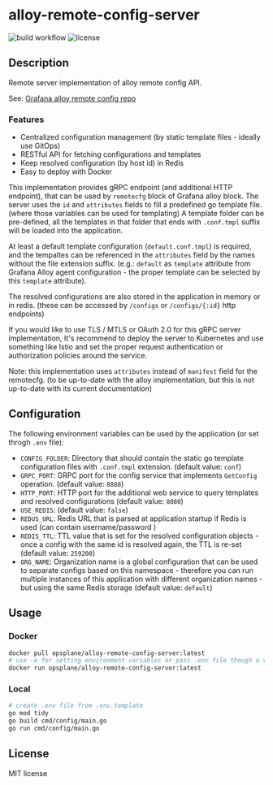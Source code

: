 # alloy-remote-config-server

![build workflow](https://github.com/opsplane-services/alloy-remote-config-server/actions/workflows/docker-publish.yml/badge.svg)
![license](http://img.shields.io/badge/license-Apache%20v2-blue.svg)

## Description

Remote server implementation of alloy remote config API.

See: [Grafana alloy remote config repo](https://github.com/grafana/alloy-remote-config)

### Features
- Centralized configuration management (by static template files - ideally use GitOps)
- RESTful API for fetching configurations and templates
- Keep resolved configuration (by host id) in Redis
- Easy to deploy with Docker

This implementation provides gRPC endpoint (and additional HTTP endpoint), that can be used by `remotecfg` block of Grafana alloy block. The server uses the `id` and `attributes` fields to fill a predefined go template file. (where those variables can be used for templating) A template folder can be pre-defined, all the templates in that folder that ends with `.conf.tmpl` suffix will be loaded into the application. 

At least a default template configuration (`default.conf.tmpl`) is required, and the tempaltes can be referenced in the `attributes` field by the names without the file extension suffix. (e.g.: `default` as `template` attribute from Grafana Alloy agent configuration - the proper template can be selected by this `template` attribute). 

The resolved configurations are also stored in the application in memory or in redis. (these can be accessed by `/configs` or `/configs/{:id}` http endpoints)

If you would like to use TLS / MTLS or OAuth 2.0 for this gRPC server implementation, It's recommend to deploy the server to Kubernetes and use something like Istio and set the proper request authentication or authorization policies around the service.

Note: this implementation uses `attributes` instead of `manifest` field for the remotecfg. (to be up-to-date with the alloy implementation, but this is not up-to-date with its current documentation)

## Configuration

The following environment variables can be used by the application (or set throgh `.env` file):

- `CONFIG_FOLDER`: Directory that should contain the static go template configuration files with `.conf.tmpl` extension. (default value: `conf`)
- `GRPC_PORT`: GRPC port for the config service that implements `GetConfig` operation. (default value: `8888`)
- `HTTP_PORT`: HTTP port for the additional web service to query templates and resolved configurations (default value: `8080`)
- `USE_REDIS`: (default value: `false`)
- `REDUS_URL`: Redis URL that is parsed at application startup if Redis is used (can contain username/password )
- `REDIS_TTL`: TTL value that is set for the resolved configuration objects - once a config with the same id is resolved again, the TTL is re-set (default value: `259200`)
- `ORG_NAME`: Organization name is a global configuration that can be used to separate configs based on this namespace - therefore you can run multiple instances of this application with different organization names - but using the same Redis storage (default value: `default`)

## Usage

### Docker

```bash
docker pull opsplane/alloy-remote-config-server:latest
# use -e for setting environment variables or pass .env file though a volume with -v
docker run opsplane/alloy-remote-config-server:latest
```

### Local

```bash
# create .env file from .env.template
go mod tidy
go build cmd/config/main.go
go run cmd/config/main.go
```

## License

MIT license
